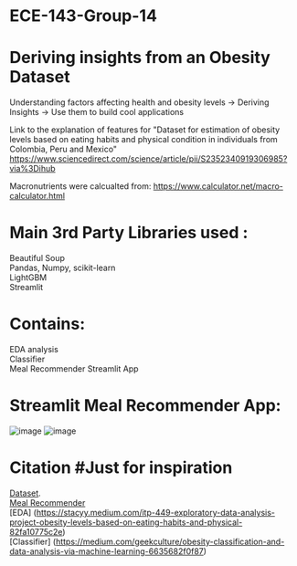 # ECE-143-Group-14
# Deriving insights from an Obesity Dataset

Understanding factors affecting health and obesity levels -> Deriving Insights -> Use them to build cool applications 

Link to the explanation of features for "Dataset for estimation of obesity levels based on eating habits and physical condition in individuals from Colombia, Peru and Mexico"
https://www.sciencedirect.com/science/article/pii/S2352340919306985?via%3Dihub

Macronutrients were calcualted from: 
https://www.calculator.net/macro-calculator.html

# Main 3rd Party Libraries used :
Beautiful Soup <br>
Pandas, Numpy, scikit-learn <br>
LightGBM <br>
Streamlit <br>

# Contains:
EDA analysis <br>
Classifier <br>
Meal Recommender Streamlit App <br>

# Streamlit Meal Recommender App:
![image](https://github.com/akucsd/ECE-143-Group-14/assets/138235786/ac8d74b3-1e2c-4a0c-aa4a-8433e942dcb7)
![image](https://github.com/akucsd/ECE-143-Group-14/assets/138235786/2a0da46a-e19e-4f6b-9a3c-f330422a4109)

# Citation #Just for inspiration 
[Dataset](https://archive.ics.uci.edu/dataset/544/estimation+of+obesity+levels+based+on+eating+habits+and+physical+condition).<br>
[Meal Recommender](https://github.com/AngelsGills/Meal-Recommendation-Optimization/tree/main) <br>
[EDA] (https://stacyy.medium.com/itp-449-exploratory-data-analysis-project-obesity-levels-based-on-eating-habits-and-physical-82fa10775c2e)<br>
[Classifier] (https://medium.com/geekculture/obesity-classification-and-data-analysis-via-machine-learning-6635682f0f87)<br>


